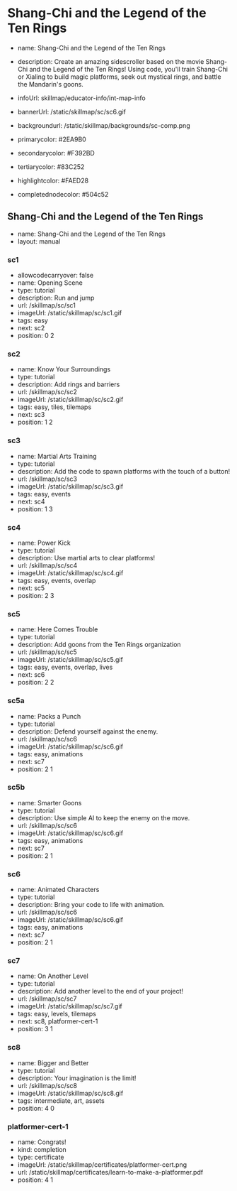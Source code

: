 # Shang-Chi and the Legend of the Ten Rings
* name: Shang-Chi and the Legend of the Ten Rings
* description: Create an amazing sidescroller based on the movie Shang-Chi and the Legend of the Ten Rings! Using code, you'll train Shang-Chi or Xialing to build magic platforms, seek out mystical rings, and battle the Mandarin's goons.
* infoUrl: skillmap/educator-info/int-map-info
* bannerUrl: /static/skillmap/sc/sc6.gif
* backgroundurl: /static/skillmap/backgrounds/sc-comp.png
* primarycolor: #2EA9B0
* secondarycolor: #F392BD
* tertiarycolor: #83C252
* highlightcolor: #FAED28

* completednodecolor: #504c52


## Shang-Chi and the Legend of the Ten Rings
* name: Shang-Chi and the Legend of the Ten Rings
* layout: manual

### sc1
* allowcodecarryover: false
* name: Opening Scene
* type: tutorial
* description: Run and jump
* url: /skillmap/sc/sc1
* imageUrl: /static/skillmap/sc/sc1.gif
* tags: easy
* next: sc2
* position: 0 2

### sc2
* name: Know Your Surroundings
* type: tutorial
* description: Add rings and barriers
* url: /skillmap/sc/sc2
* imageUrl: /static/skillmap/sc/sc2.gif
* tags: easy, tiles, tilemaps
* next: sc3
* position: 1 2

### sc3
* name: Martial Arts Training
* type: tutorial
* description: Add the code to spawn platforms with the touch of a button!
* url: /skillmap/sc/sc3
* imageUrl: /static/skillmap/sc/sc3.gif
* tags: easy, events
* next: sc4
* position: 1 3

### sc4
* name: Power Kick
* type: tutorial
* description: Use martial arts to clear platforms!
* url: /skillmap/sc/sc4
* imageUrl: /static/skillmap/sc/sc4.gif
* tags: easy, events, overlap
* next: sc5
* position: 2 3

### sc5
* name: Here Comes Trouble
* type: tutorial
* description: Add goons from the Ten Rings organization
* url: /skillmap/sc/sc5
* imageUrl: /static/skillmap/sc/sc5.gif
* tags: easy, events, overlap, lives
* next: sc6
* position: 2 2


### sc5a
* name: Packs a Punch
* type: tutorial
* description: Defend yourself against the enemy.
* url: /skillmap/sc/sc6
* imageUrl: /static/skillmap/sc/sc6.gif
* tags: easy, animations
* next: sc7
* position: 2 1

### sc5b
* name: Smarter Goons
* type: tutorial
* description: Use simple AI to keep the enemy on the move.
* url: /skillmap/sc/sc6
* imageUrl: /static/skillmap/sc/sc6.gif
* tags: easy, animations
* next: sc7
* position: 2 1

### sc6
* name: Animated Characters
* type: tutorial
* description: Bring your code to life with animation.
* url: /skillmap/sc/sc6
* imageUrl: /static/skillmap/sc/sc6.gif
* tags: easy, animations
* next: sc7
* position: 2 1


### sc7
* name: On Another Level
* type: tutorial
* description: Add another level to the end of your project!
* url: /skillmap/sc/sc7
* imageUrl: /static/skillmap/sc/sc7.gif
* tags: easy, levels, tilemaps
* next: sc8, platformer-cert-1
* position: 3 1


### sc8
* name: Bigger and Better
* type: tutorial
* description: Your imagination is the limit!
* url: /skillmap/sc/sc8
* imageUrl: /static/skillmap/sc/sc8.gif
* tags: intermediate, art, assets
* position: 4 0


### platformer-cert-1
* name: Congrats!
* kind: completion
* type: certificate
* imageUrl: /static/skillmap/certificates/platformer-cert.png
* url: /static/skillmap/certificates/learn-to-make-a-platformer.pdf
* position: 4 1




